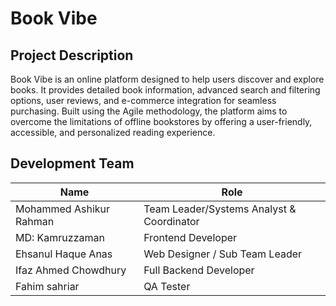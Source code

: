 # Book Vibe

## Project Description  
Book Vibe is an online platform designed to help users discover and explore books. It provides detailed book information, advanced search and filtering options, user reviews, and e-commerce integration for seamless purchasing. Built using the Agile methodology, the platform aims to overcome the limitations of offline bookstores by offering a user-friendly, accessible, and personalized reading experience.

## Development Team  

| Name                     | Role                                  |
|--------------------------|---------------------------------------|
| Mohammed Ashikur Rahman  | Team Leader/Systems Analyst & Coordinator |
| MD: Kamruzzaman          | Frontend Developer                    |
| Ehsanul Haque Anas       | Web Designer / Sub Team Leader        |
| Ifaz Ahmed Chowdhury     | Full Backend Developer                |
| Fahim sahriar            | QA Tester                             |
